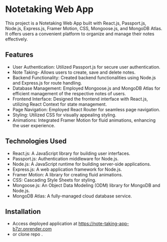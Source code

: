 # Notetaking Web App

This project is a Notetaking Web App built with React.js, Passport.js, Node.js, Express.js, Framer Motion, CSS, Mongoose.js, and MongoDB Atlas. It offers users a convenient platform to organize and manage their notes effectively.

## Features


- User Authentication: Utilized Passport.js for secure user authentication.
- Note Taking- Allows users to create, save and delete notes.
- Backend Functionality: Created backend functionalities using Node.js and Express.js for route handling.
- Database Management: Employed Mongoose.js and MongoDB Atlas for efficient management of the respective notes of users.
- Frontend Interface: Designed the frontend interface with React.js, utilizing React Context for state management.
- Page Navigation: Employed React Router for seamless page navigation.
- Styling: Utilized CSS for visually appealing styling.
- Animations: Integrated Framer Motion for fluid animations, enhancing the user experience.

## Technologies Used

- React.js: A JavaScript library for building user interfaces.
- Passport.js: Authentication middleware for Node.js.
- Node.js: A JavaScript runtime for building server-side applications.
- Express.js: A web application framework for Node.js.
- Framer Motion: A library for creating fluid animations.
- CSS: Cascading Style Sheets for styling.
- Mongoose.js: An Object Data Modeling (ODM) library for MongoDB and Node.js.
- MongoDB Atlas: A fully-managed cloud database service.

## Installation
- Access deployed application at https://note-taking-app-b7zr.onrender.com
- or clone repo .
